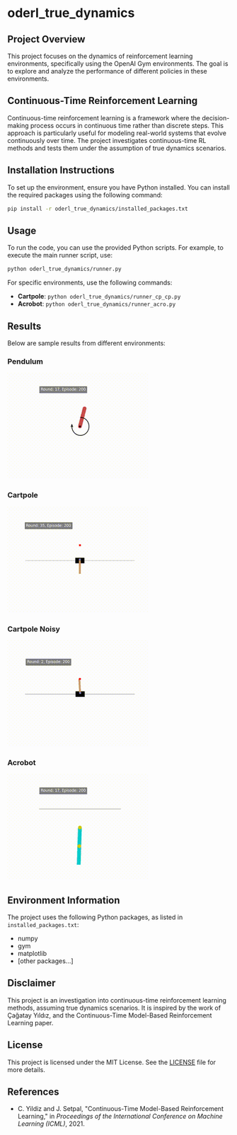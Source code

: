 # oderl_true_dynamics

## Project Overview
This project focuses on the dynamics of reinforcement learning environments, specifically using the OpenAI Gym environments. The goal is to explore and analyze the performance of different policies in these environments.

## Continuous-Time Reinforcement Learning
Continuous-time reinforcement learning is a framework where the decision-making process occurs in continuous time rather than discrete steps. This approach is particularly useful for modeling real-world systems that evolve continuously over time. The project investigates continuous-time RL methods and tests them under the assumption of true dynamics scenarios.

## Installation Instructions
To set up the environment, ensure you have Python installed. You can install the required packages using the following command:

```bash
pip install -r oderl_true_dynamics/installed_packages.txt
```

## Usage
To run the code, you can use the provided Python scripts. For example, to execute the main runner script, use:

```bash
python oderl_true_dynamics/runner.py
```

For specific environments, use the following commands:
- **Cartpole**: `python oderl_true_dynamics/runner_cp_cp.py`
- **Acrobot**: `python oderl_true_dynamics/runner_acro.py`

## Results
Below are sample results from different environments:

### Pendulum
![Pendulum Result](./oderl_true_dynamics/results/videos/pendulum/round_17_episode_200.gif)

### Cartpole
![Cartpole Result](./oderl_true_dynamics/results/videos/cartpole/round_35_episode_200.gif)

### Cartpole Noisy
![Cartpole Noisy Result](./oderl_true_dynamics/results/videos/cartpole_ns/round_2_episode_200.gif)

### Acrobot
![Acrobot Result](./oderl_true_dynamics/results/videos/acrobot/round_17_episode_200.gif)

## Environment Information
The project uses the following Python packages, as listed in `installed_packages.txt`:

- numpy
- gym
- matplotlib
- [other packages...]

## Disclaimer
This project is an investigation into continuous-time reinforcement learning methods, assuming true dynamics scenarios. It is inspired by the work of Çağatay Yıldız, and the Continuous-Time Model-Based Reinforcement Learning paper.

## License
This project is licensed under the MIT License. See the [LICENSE](./LICENSE) file for more details.

## References

- C. Yildiz and J. Setpal, "Continuous-Time Model-Based Reinforcement Learning," in *Proceedings of the International Conference on Machine Learning (ICML)*, 2021.
